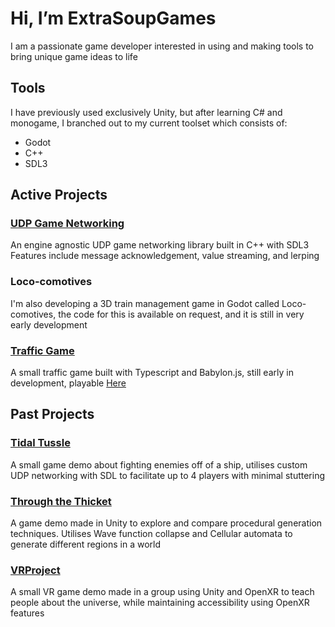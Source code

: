 # Hi, I’m ExtraSoupGames
I am a passionate game developer interested in using and making tools to bring unique game ideas to life

## Tools
I have previously used exclusively Unity, but after learning C# and monogame, I branched out to my current toolset which consists of:
- Godot
- C++
- SDL3

## Active Projects
### [UDP Game Networking](https://github.com/ExtraSoupGames/UDPGameNetworking)
An engine agnostic UDP game networking library built in C++ with SDL3
Features include message acknowledgement, value streaming, and lerping

### Loco-comotives
I'm also developing a 3D train management game in Godot called Loco-comotives, the code for this is available on request, and it is still in very early development

### [Traffic Game](https://github.com/ExtraSoupGames/TrafficGame)
A small traffic game built with Typescript and Babylon.js, still early in development, playable [Here](https://extrasoupgames.github.io/TrafficGame)

## Past Projects
### [Tidal Tussle](https://github.com/ExtraSoupGames/Ship-game-client)
A small game demo about fighting enemies off of a ship, utilises custom UDP networking with SDL to facilitate up to 4 players with minimal stuttering

### [Through the Thicket](https://github.com/ExtraSoupGames/ThroughTheThicket)
A game demo made in Unity to explore and compare procedural generation techniques. Utilises Wave function collapse and Cellular automata to generate different regions in a world

### [VRProject](https://github.com/ExtraSoupGames/VR-Project)
A small VR game demo made in a group using Unity and OpenXR to teach people about the universe, while maintaining accessibility using OpenXR features
